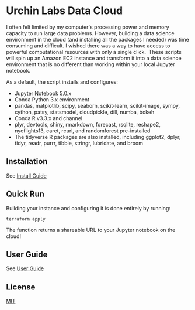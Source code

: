 # Urchin Labs Data Cloud

I often felt limited by my computer's processing power and memory capacity to run large data problems.  However, building a data science environment in the cloud (and installing all the packages I needed) was time consuming and difficult.  I wished there was a way to have access to powerful computational resources with only a single click.  These scripts will spin up an Amazon EC2 instance and transform it into a data science environment that is no different than working within your local Jupyter notebook. 

As a default, the script installs and configures:

- Jupyter Notebook 5.0.x
- Conda Python 3.x environment
- pandas, matplotlib, scipy, seaborn, scikit-learn, scikit-image, sympy, cython, patsy, statsmodel, cloudpickle, dill, numba, bokeh
- Conda R v3.3.x and channel
- plyr, devtools, shiny, rmarkdown, forecast, rsqlite, reshape2, nycflights13, caret, rcurl, and randomforest pre-installed
- The tidyverse R packages are also installed, including ggplot2, dplyr, tidyr, readr, purrr, tibble, stringr, lubridate, and broom

## Installation

See [Install Guide](https://github.com/mikekosk/datascience-cloud/blob/master/INSTALL.md "Install Guide")

## Quick Run

Building your instance and configuring it is done entirely by running:
``` 
terraform apply
```
The function returns a shareable URL to your Jupyter notebook on the cloud!

## User Guide

See [User Guide](https://github.com/mikekosk/datascience-cloud/blob/master/USER-GUIDE.md)

## License

[MIT](https://github.com/electron/electron/blob/master/LICENSE "MIT")

